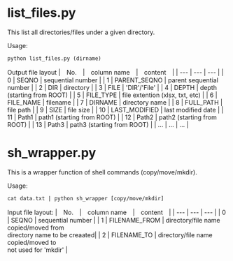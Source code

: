 # list_files.py
This list all directories/files under a given directory.

Usage:
```
python list_files.py (dirname)
```

Output file layout
 |　No.　|　column name　|　content　|
 | --- | --- | --- |
 | 0 | SEQNO | sequential number |
 | 1 | PARENT_SEQNO | parent sequential number |
 | 2 | DIR | directory |
 | 3 | FILE | 'DIR'/'File' |
 | 4 | DEPTH | depth (starting from ROOT) |
 | 5 | FILE_TYPE | file extention (xlsx, txt, etc) |
 | 6 | FILE_NAME | filename |
 | 7 | DIRNAME | directory name |
 | 8 | FULL_PATH | file path |
 | 9 | SIZE | file size |
 | 10 | LAST_MODIFIED | last modified date |
 | 11 | Path1 | path1 (starting from ROOT) |
 | 12 | Path2 | path2 (starting from ROOT) |
 | 13 | Path3 | path3 (starting from ROOT) |
 | ... | ... | ... | 

# sh_wrapper.py
This is a wrapper function of shell commands (copy/move/mkdir).

Usage:
```
cat data.txt | python sh_wrapper [copy/move/mkdir]
```

Input file layout:
 |　No.　|　column name　|　content　|
 | --- | --- | --- |
 | 0 | SEQNO | sequential number |
 | 1 | FILENAME_FROM | directory/file name copied/moved from <br> directory name to be creaated|
 | 2 | FILENAME_TO | directory/file name copied/moved to <br> not used for 'mkdir' |
 
